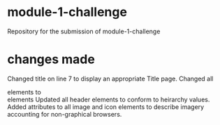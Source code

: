 # module-1-challenge
Repository for the submission of module-1-challenge

# changes made
Changed title on line 7 to display an appropriate Title page.
Changed all <div> elements to <section> elements
Updated all header elements to conform to heirarchy values.
Added <alt> attributes to all image and icon elements to describe imagery accounting for non-graphical browsers.